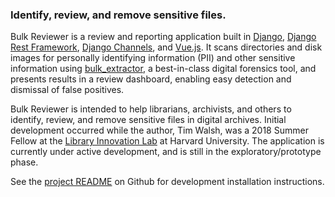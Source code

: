 ### Identify, review, and remove sensitive files.

Bulk Reviewer is a review and reporting application built in [Django](https://www.djangoproject.com/), [Django Rest Framework](http://www.django-rest-framework.org/), [Django Channels](https://channels.readthedocs.io/en/latest/), and [Vue.js](https://vuejs.org/). It scans directories and disk images for personally identifying information (PII) and other sensitive information using [bulk_extractor](https://github.com/simsong/bulk_extractor), a best-in-class digital forensics tool, and presents results in a review dashboard, enabling easy detection and dismissal of false positives.

Bulk Reviewer is intended to help librarians, archivists, and others to identify, review, and remove sensitive files in digital archives. Initial development occurred while the author, Tim Walsh, was a 2018 Summer Fellow at the [Library Innovation Lab](https://lil.law.harvard.edu) at Harvard University. The application is currently under active development, and is still in the exploratory/prototype phase.

See the [project README](https://github.com/timothyryanwalsh/bulk-reviewer) on Github for development installation instructions.
